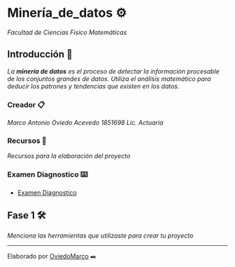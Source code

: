 # Minería_de_datos ⚙️

_Facultad de Ciencias Físico Matemáticas_

## Introducción 🚀

_La **minería de datos** es el proceso de detectar la información procesable de los conjuntos grandes de datos. Utiliza el análisis matemático para deducir los patrones y tendencias que existen en los datos._

### Creador 📋

_Marco Antonio Oviedo Acevedo_
_1851698_
_Lic. Actuaria_

### Recursos 📖

_Recursos para la elaboración del proyecto_

### Examen Diagnostico ⌨️

* [Examen Diagnostico](https://github.com/OviedoMarco/Mineria_de_datos/blob/main/Examen_1851698.pdf)

## Fase 1 🛠️

_Menciona las herramientas que utilizaste para crear tu proyecto_


---
Elaborado por [OviedoMarco](https://github.com/OviedoMarco) ✒️

